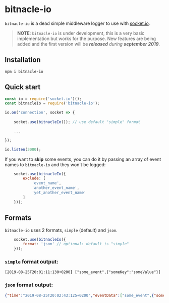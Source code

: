 # bitnacle-io

```bitnacle-io``` is a dead simple middleware logger to use with [socket.io](https://www.npmjs.com/package/socket.io).

> **NOTE**: ```bitnacle-io``` is under development, this is a very basic implementation but works for the purpose. New features are being added and the first version will be _**released** during **september 2019**_.

## Installation

```
npm i bitnacle-io
```

## Quick start

```javascript
const io = require('socket.io')();
const bitnacleIo = require('bitnacle-io');

io.on('connection', socket => { 
    
    socket.use(bitnacleIo()); // use default "simple" format

    ...

});

io.listen(3000);
```

If you want to **skip** some events, you can do it by passing an array of event names to ```bitnacle-io``` and they won't be logged:

```javascript
    socket.use(bitnacleIo({
        exclude: [
            'event_name',
            'another_event_name',
            'yet_another_event_name'
        ]
    }));
```


## Formats

```bitnacle-io``` uses 2 formats, ```simple``` (default) and ```json```.

```javascript
    socket.use(bitnacleIo({
        format: 'json' // optional: default is "simple"
    }));
```

### ```simple``` format output:

```
[2019-08-25T20:01:11:130+0200] ["some_event",{"someKey":"someValue"}]
```

### ```json``` format output:

```json
{"time":"2019-08-25T20:02:43:125+0200","eventData":["some_event",{"someKey":"someValue"}]}
```